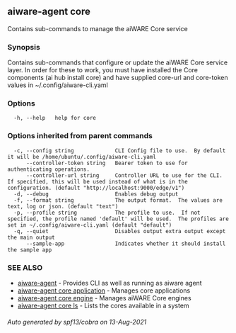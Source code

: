 ## aiware-agent core

Contains sub-commands to manage the aiWARE Core service

### Synopsis

Contains sub-commands that configure or update the aiWARE Core service layer.
In order for these to work, you must have installed the Core components
(ai hub install core) and have supplied core-url and core-token values in
~/.config/aiware-cli.yaml

### Options

```
  -h, --help   help for core
```

### Options inherited from parent commands

```
  -c, --config string             CLI Config file to use.  By default it will be /home/ubuntu/.config/aiware-cli.yaml
      --controller-token string   Bearer token to use for authenticating operations.
      --controller-url string     Controller URL to use for the CLI.  If specified, this will be used instead of what is in the configuration. (default "http://localhost:9000/edge/v1")
  -d, --debug                     Enables debug output
  -f, --format string             The output format.  The values are text, log or json. (default "text")
  -p, --profile string            The profile to use.  If not specified, the profile named 'default' will be used.  The profiles are set in ~/.config/aiware-cli.yaml (default "default")
  -q, --quiet                     Disables output extra output except the main output
      --sample-app                Indicates whether it should install the sample app
```

### SEE ALSO

* [aiware-agent](/cli/aiware-agent.md)	 - Provides CLI as well as running as aiware agent
* [aiware-agent core application](/cli/aiware-agent_core_application.md)	 - Manages core applications
* [aiware-agent core engine](/cli/aiware-agent_core_engine.md)	 - Manages aiWARE Core engines
* [aiware-agent core ls](/cli/aiware-agent_core_ls.md)	 - Lists the cores available in a system

###### Auto generated by spf13/cobra on 13-Aug-2021
